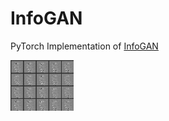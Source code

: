 # InfoGAN

PyTorch Implementation of [InfoGAN](https://arxiv.org/abs/1606.03657)

<img src="./infogan.gif" width="20%">

